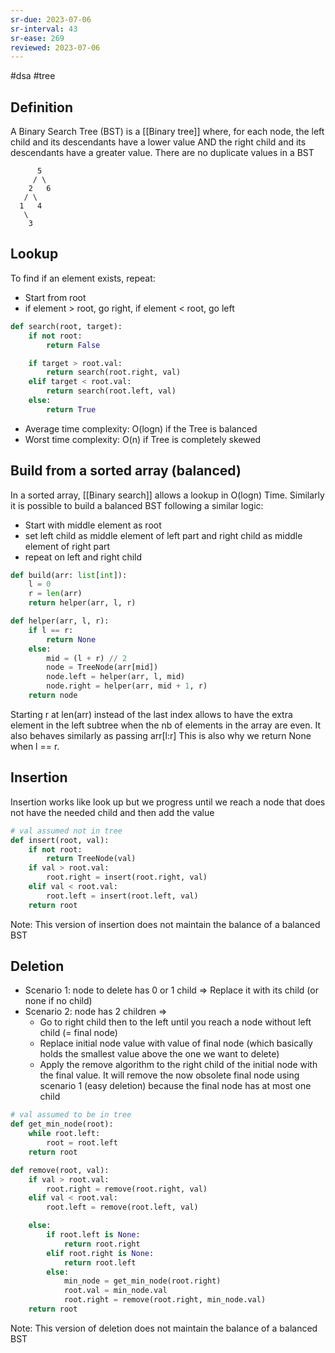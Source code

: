 ```yaml
---
sr-due: 2023-07-06
sr-interval: 43
sr-ease: 269
reviewed: 2023-07-06
---
```


#dsa #tree

## Definition

A Binary Search Tree (BST) is a [[Binary tree]] where, for each node, the left child
and its descendants have a lower value AND the right child and its descendants
have a greater value. There are no duplicate values in a BST

```
      5
     / \
    2   6
   / \
  1   4
   \
    3
```

## Lookup

To find if an element exists, repeat:

- Start from root
- if element > root, go right, if element < root, go left

```python
def search(root, target):
    if not root:
        return False

    if target > root.val:
	    return search(root.right, val)
	elif target < root.val:
        return search(root.left, val)
    else:
        return True
```

- Average time complexity: O(logn) if the Tree is balanced
- Worst time complexity: O(n) if Tree is completely skewed

## Build from a sorted array (balanced)

In a sorted array, [[Binary search]] allows a lookup in O(logn) Time.
Similarly it is possible to build a balanced BST following a similar logic:

- Start with middle element as root
- set left child as middle element of left part and right child as middle element of right part
- repeat on left and right child

```python
def build(arr: list[int]):
    l = 0
    r = len(arr)
    return helper(arr, l, r)

def helper(arr, l, r):
    if l == r:
        return None
    else:
        mid = (l + r) // 2
        node = TreeNode(arr[mid])
        node.left = helper(arr, l, mid)
        node.right = helper(arr, mid + 1, r)
    return node
```

Starting r at len(arr) instead of the last index allows to have the extra element in the left subtree when the nb of elements in the array are even.
It also behaves similarly as passing arr[l:r]
This is also why we return None when l == r.

## Insertion

Insertion works like look up but we progress until we reach a node that does not have the needed child and then add the value

```python
# val assumed not in tree
def insert(root, val):
    if not root:
        return TreeNode(val)
    if val > root.val:
        root.right = insert(root.right, val)
    elif val < root.val:
        root.left = insert(root.left, val)
    return root
```

Note: This version of insertion does not maintain the balance of a balanced BST

## Deletion

- Scenario 1: node to delete has 0 or 1 child => Replace it with its child (or none if no child)
- Scenario 2: node has 2 children =>
  - Go to right child then to the left until you reach a node without left child (= final node)
  - Replace initial node value with value of final node (which basically holds the smallest value above the one we want to delete)
  - Apply the remove algorithm to the right child of the initial node with the final value. It will remove the now obsolete final node using scenario 1 (easy deletion) because the final node has at most one child

```python
# val assumed to be in tree
def get_min_node(root):
    while root.left:
        root = root.left
    return root

def remove(root, val):
    if val > root.val:
        root.right = remove(root.right, val)
    elif val < root.val:
        root.left = remove(root.left, val)

    else:
        if root.left is None:
            return root.right
        elif root.right is None:
            return root.left
        else:
            min_node = get_min_node(root.right)
            root.val = min_node.val
            root.right = remove(root.right, min_node.val)
    return root
```

Note: This version of deletion does not maintain the balance of a balanced BST
